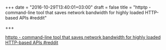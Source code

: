 +++
date = "2016-10-29T13:40:01+03:00"
draft = false
title = "httptp - command-line tool that saves network bandwidth for highly loaded HTTP-based APIs  #reddit"

+++

<p><a href="https://t.co/yIrn4879IT">httptp - command-line tool that saves network bandwidth for highly loaded HTTP-based APIs  #reddit</a></p>
